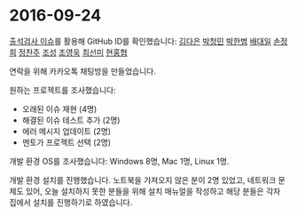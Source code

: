 # 2016-09-24

[출석검사 이슈](https://github.com/kosslab-kr/rust/issues/1)를 활용해
GitHub ID를 확인했습니다:
[김다은](https://github.com/kdeeee)
[박청민](https://github.com/akadark)
[박한범](https://github.com/die4taoam)
[배대일](https://github.com/DaleBae)
[손정희](https://github.com/aceofkid)
[정찬주](https://github.com/chanju)
[조성](https://github.com/cho93211)
[조영욱](https://github.com/choyu222)
[최선미](https://github.com/heureuse)
[현홍협](https://github.com/hyunhonghyub)

연락을 위해 카카오톡 채팅방을 만들었습니다.

원하는 프로젝트를 조사했습니다:
* 오래된 이슈 재현 (4명)
* 해결된 이슈 테스트 추가 (2명)
* 에러 메시지 업데이트 (2명)
* 멘토가 프로젝트 선택 (2명)

개발 환경 OS를 조사했습니다: Windows 8명, Mac 1명, Linux 1명.

개발 환경 설치를 진행했습니다.
노트북을 가져오지 않은 분이 2명 있었고,
네트워크 문제도 있어,
오늘 설치하지 못한 분들을 위해 설치 매뉴얼을 작성하고
해당 분들은 각자 집에서 설치를 진행하기로 하였습니다.
